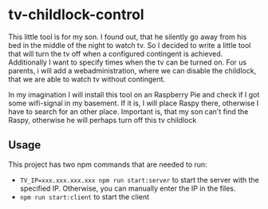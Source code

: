 # tv-childlock-control

This little tool is for my son. I found out, that he silently go away from his bed in the middle of the night to watch tv.
So I decided to write a little tool that will turn the tv off when a configured contingent is achieved.
Additionally I want to specify times when the tv can be turned on. For us parents,
i will add a webadministration, where we can disable the childlock, that we are able to watch tv without contingent.

In my imagination I will install this tool on an Raspberry Pie and check if I got some wifi-signal in my basement. If it is, I will place Raspy there, otherwise I have to search for an other place. Important is, that my son can't find the Raspy, otherwise he will perhaps turn off this tv childlock

## Usage
This project has two npm commands that are needed to run:
* `TV_IP=xxx.xxx.xxx.xxx npm run start:server` to start the server with the specified IP. Otherwise, you can manually enter the IP in the files.
* `npm run start:client` to start the client
